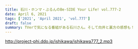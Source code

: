 ```yaml
---
title: 石川・ホンマ・ぶるんのBe-SIDE Your Life! vol.777-2
date: April 6, 2021
tags: ['2021', 'April 2021', 'vol.777']
draft: false
summary: TVerで気になる番組がある石川さん。そして向井と裏方の感想も！
---
```


http://project-phi.ddo.jp/ishikawa/ishikawa777_2.mp3